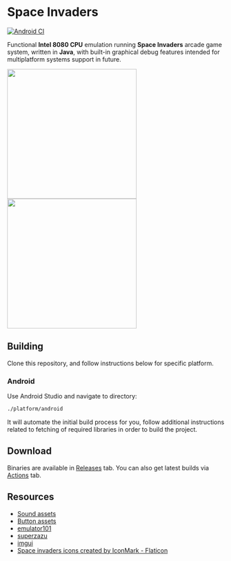 # Space Invaders
[![Android CI](https://github.com/fireclouu/space_invaders_android/actions/workflows/android.yml/badge.svg?branch=master)](https://github.com/fireclouu/space_invaders_intel_8080_emu/actions/workflows/android.yml)

Functional **Intel 8080 CPU** emulation running **Space Invaders** arcade game system, written in **Java**, with built-in graphical debug features intended for multiplatform systems support in future.

<img src="https://github.com/user-attachments/assets/7d8c1c05-9644-4210-8b8e-bdd2a4ab809f" width="300"/>
<img src="https://github.com/user-attachments/assets/8b35ddc7-0ba2-422f-997b-cce66c0d35ff" width="300"/>

## Building
Clone this repository, and follow instructions below for specific platform.

### Android

Use Android Studio and navigate to directory:
```bash
./platform/android
```
It will automate the initial build process for you, follow additional instructions related to fetching of required libraries in order to build the project.

## Download
Binaries are available in [Releases](https://github.com/fireclouu/intel_8080_java/releases) tab. You can also get latest builds via [Actions](https://github.com/fireclouu/space_invaders_intel_8080_emu/actions) tab.

## Resources

- [Sound assets](https://samples.mameworld.info/)
- [Button assets](https://ya-webdesign.com)
- [emulator101](http://emulator101.com/)
- [superzazu](https://github.com/superzazu/8080)
- [imgui](https://github.com/ocornut/imgui)
- <a href="https://www.flaticon.com/free-icons/space-invaders" title="space invaders icons">Space
  invaders icons created by IconMark - Flaticon</a>

